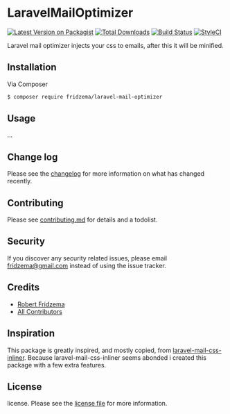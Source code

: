 # LaravelMailOptimizer

[![Latest Version on Packagist][ico-version]][link-packagist]
[![Total Downloads][ico-downloads]][link-downloads]
[![Build Status][ico-travis]][link-travis]
[![StyleCI][ico-styleci]][link-styleci]

Laravel mail optimizer injects your css to emails, after this it will be minified.

## Installation

Via Composer

``` bash
$ composer require fridzema/laravel-mail-optimizer
```

## Usage
...


## Change log

Please see the [changelog](changelog.md) for more information on what has changed recently.

## Contributing

Please see [contributing.md](contributing.md) for details and a todolist.

## Security

If you discover any security related issues, please email fridzema@gmail.com instead of using the issue tracker.

## Credits

- [Robert Fridzema][link-author]
- [All Contributors][link-contributors]

## Inspiration
This package is greatly inspired, and mostly copied, from [laravel-mail-css-inliner](https://github.com/fedeisas/laravel-mail-css-inliner). Because laravel-mail-css-inliner seems abonded i created this package with a few extra features.

## License

license. Please see the [license file](license.md) for more information.

[ico-version]: https://img.shields.io/packagist/v/fridzema/laravelmailoptimizer.svg?style=flat-square
[ico-downloads]: https://img.shields.io/packagist/dt/fridzema/laravelmailoptimizer.svg?style=flat-square
[ico-travis]: https://img.shields.io/travis/fridzema/laravelmailoptimizer/master.svg?style=flat-square
[ico-styleci]: https://styleci.io/repos/12345678/shield

[link-packagist]: https://packagist.org/packages/fridzema/laravel-mail-optimizer
[link-downloads]: https://packagist.org/packages/fridzema/laravel-mail-optimizer
[link-travis]: https://travis-ci.org/fridzema/laravel-mail-optimizer
[link-styleci]: https://styleci.io/repos/12345678
[link-author]: https://github.com/fridzema
[link-contributors]: ../../contributors]